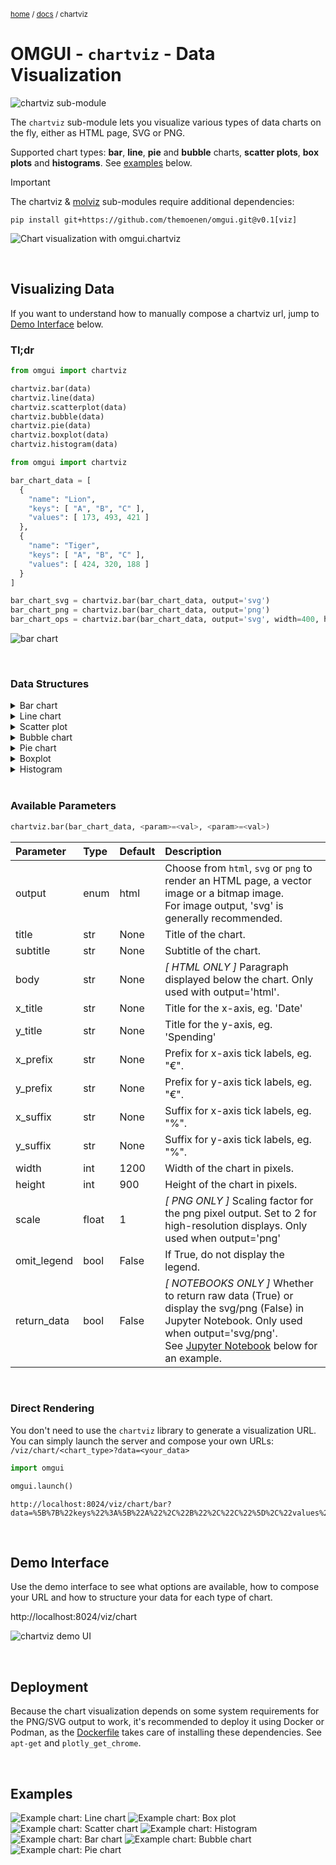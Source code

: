 <sub>[home](../#readme) / [docs](readme.md) / chartviz</sub>

# OMGUI - `chartviz` - Data Visualization

![chartviz sub-module](https://img.shields.io/badge/sub--module-omgui.chartviz-yellow)

The `chartviz` sub-module lets you visualize various types of data charts on the fly, either as HTML page, SVG or PNG.

Supported chart types: **bar**, **line**, **pie** and **bubble** charts, **scatter plots**, **box plots** and **histograms**. See [examples](#examples) below.

> [!IMPORTANT]
> The chartviz & [molviz](molviz.md) sub-modules require additional dependencies:
>
> ```shell
> pip install git+https://github.com/themoenen/omgui.git@v0.1[viz]
> ```

![Chart visualization with omgui.chartviz](assets/chart-preview.svg)

<br>

## Visualizing Data

If you want to understand how to manually compose a chartviz url, jump to [Demo Interface](#demo-interface) below.

### Tl;dr

```python
from omgui import chartviz

chartviz.bar(data)
chartviz.line(data)
chartviz.scatterplot(data)
chartviz.bubble(data)
chartviz.pie(data)
chartviz.boxplot(data)
chartviz.histogram(data)
```

```python
from omgui import chartviz

bar_chart_data = [
  {
    "name": "Lion",
    "keys": [ "A", "B", "C" ],
    "values": [ 173, 493, 421 ]
  },
  {
    "name": "Tiger",
    "keys": [ "A", "B", "C" ],
    "values": [ 424, 320, 188 ]
  }
]

bar_chart_svg = chartviz.bar(bar_chart_data, output='svg')
bar_chart_png = chartviz.bar(bar_chart_data, output='png')
bar_chart_ops = chartviz.bar(bar_chart_data, output='svg', width=400, height=300)
```

![bar chart](assets/chartviz-tldr.svg)

<br>

### Data Structures

<!-- Bar chart -->
<details>
<summary>Bar chart</summary>

```
# Data structure for bar charts:

[
  {
    "name": "Lion",
    "keys": [ "A", "B", "C" ],
    "values": [ 173, 493, 421 ]
  },
  {
    "name": "Tiger",
    "keys": [ "A", "B", "C" ],
    "values": [ 424, 320, 188 ]
  }
]
```

</details>

<!-- Line chart -->
<details>
<summary>Line chart</summary>

```
# Data structure for line charts:

[
  {
    "name": "Lion",
    "x": [ "2025-10-02", "2025-10-03", "2025-10-04" ],
    "y": [ 104, 168, 219 ]
  },
  {
    "name": "Tiger",
    "x": [ "2025-10-02", "2025-10-03", "2025-10-04" ],
    "y": [ 135, 165, 369 ]
  }
]
```

</details>

<!-- Scatter plot -->
<details>
<summary>Scatter plot</summary>

```
# Data structure for scatter plots:

[
  {
    "name": "Monkey",
    "x": [ 186, 642, 480 ],
    "y": [ 185, 383, 100 ]
  },
  {
    "name": "Wolf",
    "x": [ 280, 194, 450 ],
    "y": [ 117, 522, 233 ]
  }
]
```

</details>

<!-- Bubble chart -->
<details>
<summary>Bubble chart</summary>

```
# Data structure for bubble charts:

[
  {
    "name": "Elephant",
    "x": [ 250, 714, 896 ],
    "y": [ 989, 338, 251 ],
    "size": [ 63, 10, 26 ]
  },
  {
    "name": "Zebra",
    "x": [ 175, 541, 864 ],
    "y": [ 103, 734, 247 ],
    "size": [ 36, 56, 14 ]
  }
]
```

</details>

<!-- Pie chart -->
<details>
<summary>Pie chart</summary>

```
# Data structure for pie charts:

[
  {
    "labels": [ "Lion", "Tiger", "Elephant" ],
    "values": [ 800, 200, 300 ],
  }
]
```

</details>

<!-- Boxplot -->
<details>
<summary>Boxplot</summary>

```
# Data structure for basic boxplots:

[
  {
    "name": "Lion",
    "data": [ 953, 146, 137 ]
  },
  {
    "name": "Tiger",
    "data": [ 672, 723, 629 ]
  }
]
```

```
# Data structure for grouped boxplots:
[
  {
    "name": "Tiger",
    "data": [ 376, 247, 986, 221 ],
    "groups": [ "A", "A", "B", "B" ]
  },
  {
    "name": "Elephant",
    "data": [ 678, 802, 576, 384 ],
    "groups": [ "A", "A", "B", "B" ]
  },
  {
    "name": "Giraffe",
    "data": [ 589, 137, 823, 472 ],
    "groups": [ "A", "A", "B", "B" ]
  }
]
```

</details>

<!-- Histograms -->
<details>
<summary>Histogram</summary>

```
# Data structure for histograms:

[
  {
    "name": "Lion",
    "values": [ 730, 679, 996 ]
  },
  {
    "name": "Tiger",
    "values": [ 162, 281, 771 ]
  }
]
```

</details>

<br>

### Available Parameters

```python
chartviz.bar(bar_chart_data, <param>=<val>, <param>=<val>)
```

| Parameter   | Type  | Default | Description                                                                                                                                                                                                    |
| :---------- | :---- | :------ | :------------------------------------------------------------------------------------------------------------------------------------------------------------------------------------------------------------- |
| output      | enum  | html    | Choose from `html`, `svg` or `png` to render an HTML page, a vector image or a bitmap image.<br>For image output, 'svg' is generally recommended.                                                              |
| title       | str   | None    | Title of the chart.                                                                                                                                                                                            |
| subtitle    | str   | None    | Subtitle of the chart.                                                                                                                                                                                         |
| body        | str   | None    | _[ HTML ONLY ]_ Paragraph displayed below the chart. Only used with output='html'.                                                                                                                             |
| x_title     | str   | None    | Title for the x-axis, eg. 'Date'                                                                                                                                                                               |
| y_title     | str   | None    | Title for the y-axis, eg. 'Spending'                                                                                                                                                                           |
| x_prefix    | str   | None    | Prefix for x-axis tick labels, eg. "€".                                                                                                                                                                        |
| y_prefix    | str   | None    | Prefix for y-axis tick labels, eg. "€".                                                                                                                                                                        |
| x_suffix    | str   | None    | Suffix for x-axis tick labels, eg. "%".                                                                                                                                                                        |
| y_suffix    | str   | None    | Suffix for y-axis tick labels, eg. "%".                                                                                                                                                                        |
| width       | int   | 1200    | Width of the chart in pixels.                                                                                                                                                                                  |
| height      | int   | 900     | Height of the chart in pixels.                                                                                                                                                                                 |
| scale       | float | 1       | _[ PNG ONLY ]_ Scaling factor for the png pixel output. Set to 2 for high-resolution displays. Only used when output='png'                                                                                     |
| omit_legend | bool  | False   | If True, do not display the legend.                                                                                                                                                                            |
| return_data | bool  | False   | _[ NOTEBOOKS ONLY ]_ Whether to return raw data (True) or display the svg/png (False) in Jupyter Notebook. Only used when output='svg/png'.<br>See [Jupyter Notebook](#jupyter-notebook) below for an example. |

<br>

### Direct Rendering

You don't need to use the `chartviz` library to generate a visualization URL.  
You can simply launch the server and compose your own URLs: `/viz/chart/<chart_type>?data=<your_data>`

```python
import omgui

omgui.launch()
```

```text
http://localhost:8024/viz/chart/bar?data=%5B%7B%22keys%22%3A%5B%22A%22%2C%22B%22%2C%22C%22%5D%2C%22values%22%3A%5B73%2C93%2C21%5D%2C%22name%22%3A%22Lion%22%7D%2C%7B%22keys%22%3A%5B%22A%22%2C%22B%22%2C%22C%22%5D%2C%22values%22%3A%5B24%2C20%2C88%5D%2C%22name%22%3A%22Tiger%22%7D%5D&width=400&height=300&output=svg
```

<br>

## Demo Interface

Use the demo interface to see what options are available, how to compose your URL and how to structure your data for each type of chart.

http://localhost:8024/viz/chart

![chartviz demo UI](assets/chartviz-demo-ui.png)

<br>

## Deployment

Because the chart visualization depends on some system requirements for the PNG/SVG output to work, it's recommended to deploy it using Docker or Podman, as the [Dockerfile](Dockerfile) takes care of installing these dependencies. See `apt-get` and `plotly_get_chrome`.

<br>

## Examples

![Example chart: Line chart](assets/chart-example-line.svg)
![Example chart: Box plot](assets/chart-example-box-plot.svg)
![Example chart: Scatter chart](assets/chart-example-scatter-plot.svg)
![Example chart: Histogram](assets/chart-example-histogram.svg)
![Example chart: Bar chart](assets/chart-example-bar.svg)
![Example chart: Bubble chart](assets/chart-example-bubble.svg)
![Example chart: Pie chart](assets/chart-example-pie.svg)

<!--
```python
from omgui import chartviz

groups = ["Group A", "Group B", "Group C"]
data = [
    {
        "keys": groups,
        "name": "Flamingo",
        "data": [ 56, 79, 10 ]
    },
    {
        "keys": groups,
        "name": "Possum",
        "data": [ 81, 10, 50 ]
    },
    {
        "keys": groups,
        "name": "Shrew",
        "data": [ 99, 20, 45 ]
    }
]

chartviz.boxplot(data)
```
-->
